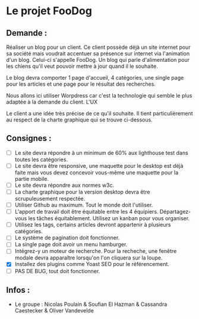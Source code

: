 # Le projet FooDog

## Demande :

Réaliser un blog pour un client. Ce client possède déjà un site internet pour sa société mais voudrait accentuer sa présence sur internet via l'animation d'un blog. Celui-ci s'appelle FooDog. Un blog qui parle d'alimentation pour les chiens qu'il veut pouvoir mettre à jour quand il le souhaite.

Le blog devra comporter 1 page d'accueil, 4 catégories, une single page pour les articles et une page pour le résultat des recherches.

Nous allons ici utiliser Worpdress car c'est la technologie qui semble le plus adaptée à la demande du client.
L'UX

Le client a une idée très précise de ce qu'il souhaite. Il tient particulièrement au respect de la charte graphique qui se trouve ci-dessous.

## Consignes : 

- [ ] Le site devra répondre à un minimum de 60% aux lighthouse test dans toutes les catégories.
- [ ] Le site devra être responsive, une maquette pour le desktop est déjà faite mais vous devez concevoir vous-même une maquette             pour la partie mobile.
- [ ] Le site devra répondre aux normes w3c.
- [ ] La charte graphique pour la version desktop devra être scrupuleusement respectée.
- [ ] Utiliser Github au maximum. Tout le monde doit l'utiliser.
- [ ] L'apport de travail doit être équitable entre les 4 équipiers. Départagez-vous les tâches équitablement. Utilisez un kanban pour vous organiser.
- [ ] Utilisez les tags, certains articles devront appartenir à plusieurs catégories.
- [ ] Le système de pagination doit fonctionner.
- [ ] La single page doit avoir un menu hamburger.
- [ ] Intégrez-y un moteur de recherche. Pour la recheche, une fenêtre modale devra apparaître lorsqu'on l'on cliquera sur la loupe.
- [x]  Installez des plugins comme Yoast SEO pour le référencement.
- [ ]  PAS DE BUG, tout doit fonctionner.

## Infos :
- Le groupe : Nicolas Poulain & Soufian El Hazman & Cassandra Caestecker & Oliver Vandevelde
